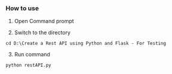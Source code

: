 ### How to use

1. Open Command prompt

2. Switch to the directory 

```
cd D:\Create a Rest API using Python and Flask - For Testing
```

3. Run command

```
python restAPI.py
```